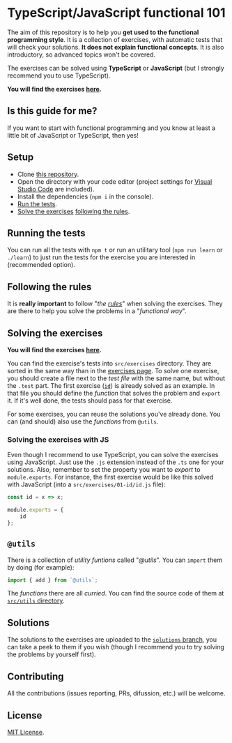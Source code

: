 # TypeScript/JavaScript functional 101

The aim of this repository is to help you **get used to the functional programming style**. It is a collection of exercises, with automatic tests that will check your solutions. **It does not explain functional concepts**. It is also introductory, so advanced topics won't be covered.

The exercises can be solved using **TypeScript** or **JavaScript** (but I strongly recommend you to use TypeScript).

**You will find the exercises [here](./exercises.md).**

## Is this guide for me?

If you want to start with functional programming and you know at least a little bit of JavaScript or TypeScript, then yes!

## Setup

* Clone [this repository](https://github.com/dggluz/fp-101).
* Open the directory with your code editor (project settings for [Visual Studio Code](https://code.visualstudio.com/) are included).
* Install the dependencies (`npm i` in the console).
* [Run the tests](#running-the-tests).
* [Solve the exercises](#solving-the-exercises) [following the rules](#following-the-rules).

## Running the tests

You can run all the tests with `npm t` or run an utilitary tool (`npm run learn` or `./learn`) to just run the tests for the exercise you are interested in (recommended option).

## Following the rules

It is **really important** to follow "_the [rules](./rules.md)_" when solving the exercises. They are there to help you solve the problems in a "_functional way_".

## Solving the exercises

**You will find the exercises [here](./exercises.md).**

You can find the exercise's tests into `src/exercises` directory. They are sorted in the same way than in the [exercises page](./exercises.md). To solve one exercise, you should create a file next to the _test file_ with the same name, but without the `.test` part. The first exercise ([`id`](./src/exercises/01-id)) is already solved as an example. In that file you should define the _function_ that solves the problem and `export` it. If it's well done, the tests should pass for that exercise.

For some exercises, you can reuse the solutions you've already done. You can (and should) also use the _functions_ from `@utils`.

### Solving the exercises with JS

Even though I recommend to use TypeScript, you can solve the exercises using JavaScript. Just use the `.js` extension instead of the `.ts` one for your solutions. Also, remember to set the property you want to _export_ to `module.exports`. For instance, the first exercise would be like this solved with JavaScript (into a `src/exercises/01-id/id.js` file):

```javascript
const id = x => x;

module.exports = {
	id
};
```

## `@utils`

There is a collection of _utility funtions_ called "_@utils_". You can `import` them by doing (for example):

```typescript
import { add } from `@utils`;
```

The _functions_ there are all _curried_. You can find the source code of them at [`src/utils` directory](./src/utils).

## Solutions

The solutions to the exercises are uploaded to the [`solutions` branch](https://github.com/dggluz/fp-101/tree/solutions), you can take a peek to them if you wish (though I recommend you to try solving the problems by yourself first).

## Contributing

All the contributions (issues reporting, PRs, difussion, etc.) will be welcome.

## License

[MIT License](./LICENSE).
